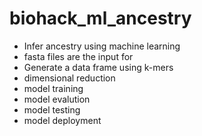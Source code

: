 # biohack_ml_ancestry
- Infer ancestry using machine learning
- fasta files are the input for
- Generate a data frame using k-mers
- dimensional reduction
- model training
- model evalution
- model testing 
- model deployment
